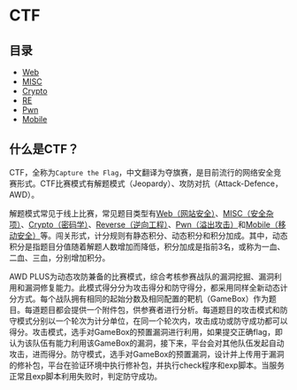 # CTF

## 目录

- [Web](/ctf/web/)
- [MISC](/ctf/MISC/)
- [Crypto](/ctf/crypto/)
- [RE](/ctf/reverse/)
- [Pwn](/ctf//pwn/)
- [Mobile](/ctf/mobile/)

## 什么是CTF？

CTF，全称为`Capture the Flag`，中文翻译为夺旗赛，是目前流行的网络安全竞赛形式。CTF比赛模式有解题模式（Jeopardy）、攻防对抗（Attack-Defence，AWD）。

解题模式常见于线上比赛，常见题目类型有[Web（网站安全）]()、[MISC（安全杂项）]()、[Crypto（密码学）]()、[Reverse（逆向工程）]()、[Pwn（溢出攻击）]()和[Mobile（移动安全）]()等。闯关形式，计分规则有静态积分、动态积分和积分加成。其中，动态积分是指题目分值随着解题人数增加而降低，积分加成是指前3名，或称为一血、二血、三血，分别增加积分。

AWD PLUS为动态攻防兼备的比赛模式，综合考核参赛战队的漏洞挖掘、漏洞利用和漏洞修复能力。此模式得分分为攻击得分和防守得分，都采用同样全新动态计分方式。每个战队拥有相同的起始分数及相同配置的靶机（GameBox）作为题目。每道题目都会提供一个附件包，供参赛者进行分析。每道题目的攻击模式和防守模式分别以一个轮次为计分单位，在同一个轮次内，攻击成功或防守成功都可以得分。攻击模式，选手对GameBox的预置漏洞进行利用，如果提交正确flag，即认为该队伍有能力利用该GameBox的漏洞，接下来，平台会对其他队伍发起自动攻击，进而得分。防守模式，选手对GameBox的预置漏洞，设计并上传用于漏洞的修补包，平台在验证环境中执行修补包，并执行check程序和exp脚本。当服务正常且exp脚本利用失败时，判定防守成功。



